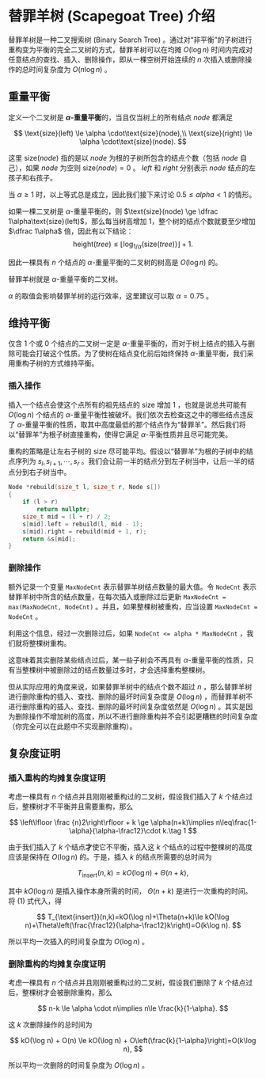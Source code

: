 # 替罪羊树 (Scapegoat Tree) 介绍

替罪羊树是一种二叉搜索树 (Binary Search Tree) 。通过对“非平衡”的子树进行重构变为平衡的完全二叉树的方式，替罪羊树可以在均摊 $O(\log n)$ 时间内完成对任意结点的查找、插入、删除操作，即从一棵空树开始连续的 $n$ 次插入或删除操作的总时间复杂度为 $O(n\log n)$ 。

## 重量平衡

定义一个二叉树是 **$\alpha$-重量平衡**的，当且仅当树上的所有结点 $node$ 都满足

$$
\text{size}(left) \le \alpha \cdot\text{size}(node),\\
\text{size}(right) \le \alpha \cdot\text{size}(node).
$$

这里 $\text{size}(node)$ 指的是以 $node$ 为根的子树所包含的结点个数（包括 $node$ 自己），如果 $node$ 为空则 $\text{size}(node)=0$ 。 $left$ 和 $right$ 分别表示 $node$ 结点的左孩子和右孩子。

当 $\alpha \ge 1$ 时，以上等式总是成立，因此我们接下来讨论 $0.5\le alpha<1$ 的情形。

如果一棵二叉树是 $\alpha$-重量平衡的，则 $\text{size}(node) \ge \dfrac 1\alpha\text{size}(left)$，那么每当树高增加 $1$，整个树的结点个数就要至少增加 $\dfrac 1\alpha$ 倍，因此有以下结论：
$$
\text{height}(tree) \le \left\lfloor \log_{1 / \alpha}(\text{size}(tree)) \right\rfloor + 1.
$$

因此一棵具有 $n$ 个结点的 $\alpha$-重量平衡的二叉树的树高是 $O(\log n)$ 的。

替罪羊树就是 $\alpha$-重量平衡的二叉树。

$\alpha$ 的取值会影响替罪羊树的运行效率，这里建议可以取 $\alpha=0.75$ 。

## 维持平衡

仅含 $1$ 个或 $0$ 个结点的二叉树一定是 $\alpha$-重量平衡的，而对于树上结点的插入与删除可能会打破这个性质。为了使树在结点变化前后始终保持 $\alpha$-重量平衡，我们采用重构子树的方式维持平衡。

### 插入操作

插入一个结点会使这个点所有的祖先结点的 $\text{size}$ 增加 $1$ ，也就是说总共可能有 $O(\log n)$ 个结点的 $\alpha$-重量平衡性被破坏。我们依次去检查这之中的哪些结点违反了 $\alpha$-重量平衡的性质，取其中高度最低的那个结点作为“替罪羊”。然后我们将以“替罪羊”为根子树直接重构，使得它满足 $\alpha$-平衡性质并且尽可能完美。

重构的策略是让左右子树的 $\text{size}$ 尽可能平均。假设以“替罪羊”为根的子树中的结点序列为 $s_l,s_{l+1},\cdots,s_r$ 。我们会让前一半的结点分到左子树当中，让后一半的结点分到右子树当中。

```cpp
Node *rebuild(size_t l, size_t r, Node s[])
{
    if (l > r)
        return nullptr;
    size_t mid = (l + r) / 2;
    s[mid].left = rebuild(l, mid - 1);
    s[mid].right = rebuild(mid + 1, r);
    return &s[mid];
}
```

### 删除操作

额外记录一个变量 `MaxNodeCnt` 表示替罪羊树结点数量的最大值。令 `NodeCnt` 表示替罪羊树中所含的结点数量，在每次插入或删除过后更新 `MaxNodeCnt = max(MaxNodeCnt, NodeCnt)` 。并且，如果整棵树被重构，应当设置 `MaxNodeCnt = NodeCnt` 。

利用这个信息，经过一次删除过后，如果 `NodeCnt <= alpha * MaxNodeCnt` ，我们就将整棵树重构。

这意味着其实删除某些结点过后，某一些子树会不再具有 $\alpha$-重量平衡的性质，只有当整棵树中被删除过的结点数量过多时，才会选择重构整棵树。

但从实际应用的角度来说，如果替罪羊树中的结点个数不超过 $n$ ，那么替罪羊树进行删除重构的插入、查找、删除的最坏时间复杂度是 $O(\log n)$ ，而替罪羊树不进行删除重构的插入、查找、删除的最坏时间复杂度依然是 $O(\log n)$ 。其实是因为删除操作不增加树的高度，所以不进行删除重构并不会引起更糟糕的时间复杂度（你完全可以在此题中不实现删除重构）。

## 复杂度证明

### 插入重构的均摊复杂度证明

考虑一棵具有 $n$ 个结点并且刚刚被重构过的二叉树，假设我们插入了 $k$ 个结点过后，整棵树才不平衡并且需要重构，那么

$$
\left\lfloor \frac {n}2\right\rfloor + k \ge \alpha(n+k)\implies n\leq\frac{1-\alpha}{\alpha-\frac12}\cdot k.\tag 1
$$

由于我们插入了 $k$ 个结点**才**使它不平衡，插入这 $k$ 个结点的过程中整棵树的高度应该是保持在 $O(\log n)$ 的。于是，插入 $k$ 的结点所需要的总时间为

$$
T_{\text{insert}}(n,k)=kO(\log n)+\Theta(n+k),
$$

其中 $kO(\log n)$ 是插入操作本身所需的时间， $\Theta(n+k)$ 是进行一次重构的时间。将 $(1)$ 式代入，得

$$
T_{\text{insert}}(n,k)=kO(\log n)+\Theta(n+k)\le kO(\log n)+\Theta\left(\frac{\frac12}{\alpha-\frac12}k\right)=O(k\log n).
$$

所以平均一次插入的时间复杂度为 $O(\log n)$ 。

### 删除重构的均摊复杂度证明

考虑一棵具有 $n$ 个结点并且刚刚被重构过的二叉树，假设我们删除了 $k$ 个结点过后，整棵树才会被删除重构，那么

$$
n-k \le \alpha \cdot n\implies n\le \frac{k}{1-\alpha}.
$$

这 $k$ 次删除操作的总时间为

$$
kO(\log n) + O(n) \le kO(\log n) + O\left(\frac{k}{1-\alpha}\right)=O(k\log n),
$$

所以平均一次删除的时间复杂度为 $O(\log n)$ 。